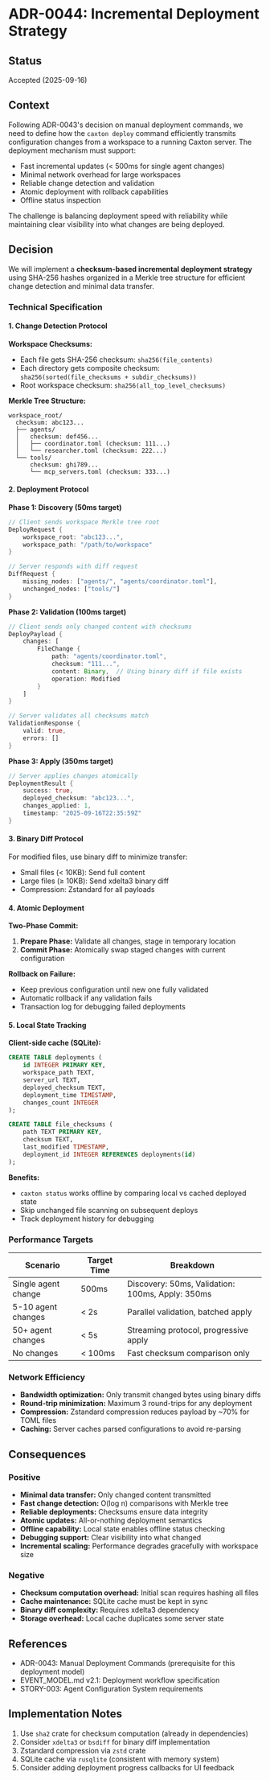 # ADR-0044: Incremental Deployment Strategy

## Status

Accepted (2025-09-16)

## Context

Following ADR-0043's decision on manual deployment commands, we need to define how the `caxton deploy` command efficiently transmits configuration changes from a workspace to a running Caxton server. The deployment mechanism must support:

- Fast incremental updates (< 500ms for single agent changes)
- Minimal network overhead for large workspaces
- Reliable change detection and validation
- Atomic deployment with rollback capabilities
- Offline status inspection

The challenge is balancing deployment speed with reliability while maintaining clear visibility into what changes are being deployed.

## Decision

We will implement a **checksum-based incremental deployment strategy** using SHA-256 hashes organized in a Merkle tree structure for efficient change detection and minimal data transfer.

### Technical Specification

#### 1. Change Detection Protocol

**Workspace Checksums:**

- Each file gets SHA-256 checksum: `sha256(file_contents)`
- Each directory gets composite checksum: `sha256(sorted(file_checksums + subdir_checksums))`
- Root workspace checksum: `sha256(all_top_level_checksums)`

**Merkle Tree Structure:**

```
workspace_root/
  checksum: abc123...
  ├── agents/
  │   checksum: def456...
  │   ├── coordinator.toml (checksum: 111...)
  │   └── researcher.toml (checksum: 222...)
  └── tools/
      checksum: ghi789...
      └── mcp_servers.toml (checksum: 333...)
```

#### 2. Deployment Protocol

**Phase 1: Discovery (50ms target)**

```rust
// Client sends workspace Merkle tree root
DeployRequest {
    workspace_root: "abc123...",
    workspace_path: "/path/to/workspace"
}

// Server responds with diff request
DiffRequest {
    missing_nodes: ["agents/", "agents/coordinator.toml"],
    unchanged_nodes: ["tools/"]
}
```

**Phase 2: Validation (100ms target)**

```rust
// Client sends only changed content with checksums
DeployPayload {
    changes: [
        FileChange {
            path: "agents/coordinator.toml",
            checksum: "111...",
            content: Binary,  // Using binary diff if file exists
            operation: Modified
        }
    ]
}

// Server validates all checksums match
ValidationResponse {
    valid: true,
    errors: []
}
```

**Phase 3: Apply (350ms target)**

```rust
// Server applies changes atomically
DeploymentResult {
    success: true,
    deployed_checksum: "abc123...",
    changes_applied: 1,
    timestamp: "2025-09-16T22:35:59Z"
}
```

#### 3. Binary Diff Protocol

For modified files, use binary diff to minimize transfer:

- Small files (< 10KB): Send full content
- Large files (≥ 10KB): Send xdelta3 binary diff
- Compression: Zstandard for all payloads

#### 4. Atomic Deployment

**Two-Phase Commit:**

1. **Prepare Phase:** Validate all changes, stage in temporary location
2. **Commit Phase:** Atomically swap staged changes with current configuration

**Rollback on Failure:**

- Keep previous configuration until new one fully validated
- Automatic rollback if any validation fails
- Transaction log for debugging failed deployments

#### 5. Local State Tracking

**Client-side cache (SQLite):**

```sql
CREATE TABLE deployments (
    id INTEGER PRIMARY KEY,
    workspace_path TEXT,
    server_url TEXT,
    deployed_checksum TEXT,
    deployment_time TIMESTAMP,
    changes_count INTEGER
);

CREATE TABLE file_checksums (
    path TEXT PRIMARY KEY,
    checksum TEXT,
    last_modified TIMESTAMP,
    deployment_id INTEGER REFERENCES deployments(id)
);
```

**Benefits:**

- `caxton status` works offline by comparing local vs cached deployed state
- Skip unchanged file scanning on subsequent deploys
- Track deployment history for debugging

### Performance Targets

| Scenario            | Target Time | Breakdown                                        |
| ------------------- | ----------- | ------------------------------------------------ |
| Single agent change | 500ms       | Discovery: 50ms, Validation: 100ms, Apply: 350ms |
| 5-10 agent changes  | < 2s        | Parallel validation, batched apply               |
| 50+ agent changes   | < 5s        | Streaming protocol, progressive apply            |
| No changes          | < 100ms     | Fast checksum comparison only                    |

### Network Efficiency

- **Bandwidth optimization:** Only transmit changed bytes using binary diffs
- **Round-trip minimization:** Maximum 3 round-trips for any deployment
- **Compression:** Zstandard compression reduces payload by ~70% for TOML files
- **Caching:** Server caches parsed configurations to avoid re-parsing

## Consequences

### Positive

- **Minimal data transfer:** Only changed content transmitted
- **Fast change detection:** O(log n) comparisons with Merkle tree
- **Reliable deployments:** Checksums ensure data integrity
- **Atomic updates:** All-or-nothing deployment semantics
- **Offline capability:** Local state enables offline status checking
- **Debugging support:** Clear visibility into what changed
- **Incremental scaling:** Performance degrades gracefully with workspace size

### Negative

- **Checksum computation overhead:** Initial scan requires hashing all files
- **Cache maintenance:** SQLite cache must be kept in sync
- **Binary diff complexity:** Requires xdelta3 dependency
- **Storage overhead:** Local cache duplicates some server state

## References

- ADR-0043: Manual Deployment Commands (prerequisite for this deployment model)
- EVENT_MODEL.md v2.1: Deployment workflow specification
- STORY-003: Agent Configuration System requirements

## Implementation Notes

1. Use `sha2` crate for checksum computation (already in dependencies)
2. Consider `xdelta3` or `bsdiff` for binary diff implementation
3. Zstandard compression via `zstd` crate
4. SQLite cache via `rusqlite` (consistent with memory system)
5. Consider adding deployment progress callbacks for UI feedback
